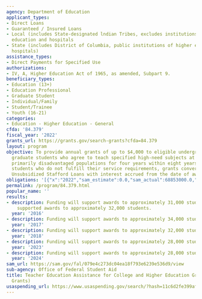 ```yaml
---
agency: Department of Education
applicant_types:
- Direct Loans
- Guaranteed / Insured Loans
- Local (includes State-designated lndian Tribes, excludes institutions of higher
  education and hospitals
- State (includes District of Columbia, public institutions of higher education and
  hospitals)
assistance_types:
- Direct Payments for Specified Use
authorizations:
- IV, A, Higher Education Act of 1965, as amended, Subpart 9.
beneficiary_types:
- Education (13+)
- Education Professional
- Graduate Student
- Individual/Family
- Student/Trainee
- Youth (16-21)
categories:
- Education - Higher Education - General
cfda: '84.379'
fiscal_year: '2022'
grants_url: https://grants.gov/search-grants?cfda=84.379
layout: program
objective: To provide annual grants of up to $4,000 to eligible undergraduate and
  graduate students who agree to teach specified high-need subjects at schools serving
  primarily disadvantaged populations for four years within eight years of graduation.  For
  students who do not fulfill their service requirements, grants convert to Direct
  Unsubsidized Stafford Loans with interest accrued from the date of award.
obligations: '[{"x":"2022","sam_estimate":0.0,"sam_actual":68853000.0,"usa_spending_actual":67773568.54},{"x":"2023","sam_estimate":69686000.0,"sam_actual":0.0,"usa_spending_actual":70289504.72},{"x":"2024","sam_estimate":74550000.0,"sam_actual":0.0,"usa_spending_actual":66053386.34}]'
permalink: /program/84.379.html
popular_name: ''
results:
- description: Funding will support awards to approximately 31,000 students.  Funding
    supported awards to approximately 32,000 students.
  year: '2016'
- description: Funding will support awards to approximately 34,000 students.
  year: '2017'
- description: Funding will support awards to approximately 32,000 students.
  year: '2018'
- description: Funding will support awards to approximately 28,000 students.
  year: '2023'
- description: Funding will support awards to approximately 28,000 students.
  year: '2024'
sam_url: https://sam.gov/fal/079e4c273dc04ea18f793e6239e536d9/view
sub-agency: Office of Federal Student Aid
title: Teacher Education Assistance for College and Higher Education Grants (TEACH
  Grants)
usaspending_url: https://www.usaspending.gov/search/?hash=11c6d2fe399af4c59b91430bf309fd10
---
```

